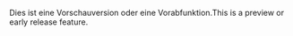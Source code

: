 <span data-ttu-id="946c2-101">Dies ist eine Vorschauversion oder eine Vorabfunktion.</span><span class="sxs-lookup"><span data-stu-id="946c2-101">This is a preview or early release feature.</span></span>
